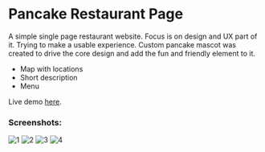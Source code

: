 # Pancake Restaurant Page
A simple single page restaurant website. Focus is on design and UX part of it. Trying to make a usable experience.
Custom pancake mascot was created to drive the core design and add the fun and friendly element to it.

* Map with locations
* Short description
* Menu

Live demo [here](https://zcribe.github.io/RestaurantPage/index.html).

### Screenshots:

![1](https://github.com/zcribe/RestaurantPage/blob/master/docs/screenshots/1.png)
![2](https://github.com/zcribe/RestaurantPage/blob/master/docs/screenshots/2.png)
![3](https://github.com/zcribe/RestaurantPage/blob/master/docs/screenshots/3.png)
![4](https://github.com/zcribe/RestaurantPage/blob/master/docs/screenshots/4.png)




